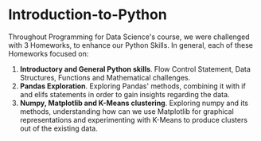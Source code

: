 # Introduction-to-Python
Throughout Programming for Data Science's course, we were challenged with 3 Homeworks, to enhance our Python Skills. In general, each of these Homeworks focused on:

1. **Introductory and General Python skills**. Flow Control Statement, Data Structures, Functions and Mathematical challenges.
2. **Pandas Exploration**. Exploring Pandas' methods, combining it with if and elifs statements in order to gain insights regarding the data.
3. **Numpy, Matplotlib and K-Means clustering**. Exploring numpy and its methods, understanding how can we use Matplotlib for graphical representations and experimenting with K-Means to produce clusters out of the existing data.
